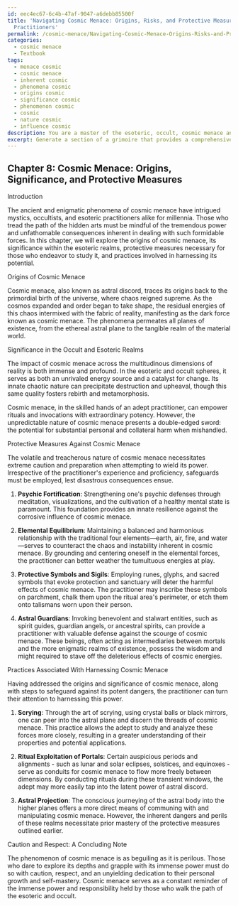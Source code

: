```yaml
---
id: eec4ec67-6c4b-47af-9047-a6debb85500f
title: 'Navigating Cosmic Menace: Origins, Risks, and Protective Measures for Esoteric
  Practitioners'
permalink: /cosmic-menace/Navigating-Cosmic-Menace-Origins-Risks-and-Protective-Measures-for-Esoteric-Practitioners/
categories:
  - cosmic menace
  - Textbook
tags:
  - menace cosmic
  - cosmic menace
  - inherent cosmic
  - phenomena cosmic
  - origins cosmic
  - significance cosmic
  - phenomenon cosmic
  - cosmic
  - nature cosmic
  - influence cosmic
description: You are a master of the esoteric, occult, cosmic menace and education, you have written many textbooks on the subject in ways that provide students with rich and deep understanding of the subject. You are being asked to write textbook-like sections on a topic and you do it with full context, explainability, and reliability in accuracy to the true facts of the topic at hand, in a textbook style that a student would easily be able to learn from, in a rich, engaging, and contextual way. Always include relevant context (such as formulas and history), related concepts, and in a way that someone can gain deep insights from.
excerpt: Generate a section of a grimoire that provides a comprehensive overview and deep insights on the topic of cosmic menace. Include its origins, significance in the occult and esoteric realms, protective measures against it, and any practices or rituals associated with harnessing or understanding this formidable force. Ensure this information is organized and concise, offering valuable knowledge for aspiring practitioners.
---
```

## Chapter 8: Cosmic Menace: Origins, Significance, and Protective Measures

Introduction

The ancient and enigmatic phenomena of cosmic menace have intrigued mystics, occultists, and esoteric practitioners alike for millennia. Those who tread the path of the hidden arts must be mindful of the tremendous power and unfathomable consequences inherent in dealing with such formidable forces. In this chapter, we will explore the origins of cosmic menace, its significance within the esoteric realms, protective measures necessary for those who endeavor to study it, and practices involved in harnessing its potential.

Origins of Cosmic Menace

Cosmic menace, also known as astral discord, traces its origins back to the primordial birth of the universe, where chaos reigned supreme. As the cosmos expanded and order began to take shape, the residual energies of this chaos intermixed with the fabric of reality, manifesting as the dark force known as cosmic menace. The phenomena permeates all planes of existence, from the ethereal astral plane to the tangible realm of the material world.

Significance in the Occult and Esoteric Realms

The impact of cosmic menace across the multitudinous dimensions of reality is both immense and profound. In the esoteric and occult spheres, it serves as both an unrivaled energy source and a catalyst for change. Its innate chaotic nature can precipitate destruction and upheaval, though this same quality fosters rebirth and metamorphosis.

Cosmic menace, in the skilled hands of an adept practitioner, can empower rituals and invocations with extraordinary potency. However, the unpredictable nature of cosmic menace presents a double-edged sword: the potential for substantial personal and collateral harm when mishandled.

Protective Measures Against Cosmic Menace

The volatile and treacherous nature of cosmic menace necessitates extreme caution and preparation when attempting to wield its power. Irrespective of the practitioner's experience and proficiency, safeguards must be employed, lest disastrous consequences ensue.

1. **Psychic Fortification**: Strengthening one's psychic defenses through meditation, visualizations, and the cultivation of a healthy mental state is paramount. This foundation provides an innate resilience against the corrosive influence of cosmic menace.

2. **Elemental Equilibrium**: Maintaining a balanced and harmonious relationship with the traditional four elements—earth, air, fire, and water—serves to counteract the chaos and instability inherent in cosmic menace. By grounding and centering oneself in the elemental forces, the practitioner can better weather the tumultuous energies at play.

3. **Protective Symbols and Sigils**: Employing runes, glyphs, and sacred symbols that evoke protection and sanctuary will deter the harmful effects of cosmic menace. The practitioner may inscribe these symbols on parchment, chalk them upon the ritual area's perimeter, or etch them onto talismans worn upon their person.

4. **Astral Guardians**: Invoking benevolent and stalwart entities, such as spirit guides, guardian angels, or ancestral spirits, can provide a practitioner with valuable defense against the scourge of cosmic menace. These beings, often acting as intermediaries between mortals and the more enigmatic realms of existence, possess the wisdom and might required to stave off the deleterious effects of cosmic energies.

Practices Associated With Harnessing Cosmic Menace

Having addressed the origins and significance of cosmic menace, along with steps to safeguard against its potent dangers, the practitioner can turn their attention to harnessing this power.

1. **Scrying**: Through the art of scrying, using crystal balls or black mirrors, one can peer into the astral plane and discern the threads of cosmic menace. This practice allows the adept to study and analyze these forces more closely, resulting in a greater understanding of their properties and potential applications.

2. **Ritual Exploitation of Portals**: Certain auspicious periods and alignments - such as lunar and solar eclipses, solstices, and equinoxes - serve as conduits for cosmic menace to flow more freely between dimensions. By conducting rituals during these transient windows, the adept may more easily tap into the latent power of astral discord.

3. **Astral Projection**: The conscious journeying of the astral body into the higher planes offers a more direct means of communing with and manipulating cosmic menace. However, the inherent dangers and perils of these realms necessitate prior mastery of the protective measures outlined earlier.

Caution and Respect: A Concluding Note

The phenomenon of cosmic menace is as beguiling as it is perilous. Those who dare to explore its depths and grapple with its immense power must do so with caution, respect, and an unyielding dedication to their personal growth and self-mastery. Cosmic menace serves as a constant reminder of the immense power and responsibility held by those who walk the path of the esoteric and occult.
